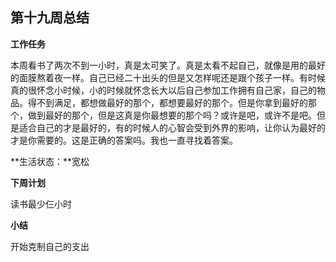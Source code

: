 ## 第十九周总结

**工作任务**

本周看书了两次不到一小时，真是太可笑了。真是太看不起自己，就像是用的最好的面膜熬着夜一样。自己已经二十出头的但是又怎样呢还是跟个孩子一样。有时候真的很怀念小时候，小的时候就怀念长大以后自己参加工作拥有自己家，自己的物品。得不到满足，都想做最好的那个，都想要最好的那个。但是你拿到最好的那个，做到最好的那个，但是这真是你最想要的那个吗？或许是吧，或许不是吧。但是适合自己的才是最好的，有的时候人的心智会受到外界的影响，让你认为最好的才是你需要的。这是正确的答案吗。我也一直寻找着答案。

**生活状态：**宽松



**下周计划**

读书最少仨小时



**小结**

开始克制自己的支出